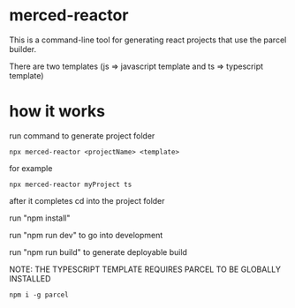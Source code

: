 # merced-reactor

This is a command-line tool for generating react projects that use the parcel builder.

There are two templates (js => javascript template and ts => typescript template)

# how it works

run command to generate project folder

```
npx merced-reactor <projectName> <template>
```

for example

```
npx merced-reactor myProject ts
```

after it completes cd into the project folder

run "npm install"

run "npm run dev" to go into development

run "npm run build" to generate deployable build

NOTE: THE TYPESCRIPT TEMPLATE REQUIRES PARCEL TO BE GLOBALLY INSTALLED

```
npm i -g parcel
```
